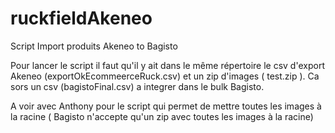 # ruckfieldAkeneo
Script Import produits Akeneo to Bagisto


Pour lancer le script il faut qu'il y ait dans le même répertoire le csv d'export Akeneo  (exportOkEcommeerceRuck.csv) et un zip d'images ( test.zip ).
Ca sors un csv (bagistoFinal.csv) a integrer dans le bulk Bagisto.

A voir avec Anthony pour le script qui permet de mettre toutes les images à la racine ( Bagisto n'accepte qu'un zip avec toutes les images à la racine) 
